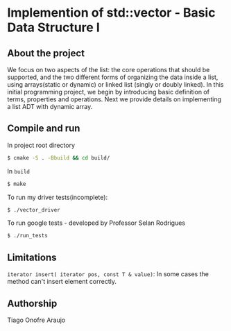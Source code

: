 # Implemention of std::vector - Basic Data Structure I
## About the project
We focus on two aspects of the list: the core operations that should be supported, and the two different forms of organizing the data inside a list, using arrays(static or dynamic) or linked list (singly or doubly linked).
In this initial programming project, we begin by introducing basic definition of terms, properties and operations. Next we provide details on implementing a list ADT with dynamic array.

## Compile and run
In project root directory
```bash
$ cmake -S . -Bbuild && cd build/

```
In `build` 
```bash
$ make 

```
To run my driver tests(incomplete):
```bash
$ ./vector_driver
```

To run google tests - developed by Professor Selan Rodrigues
```bash
$ ./run_tests
```

## Limitations
`iterator insert( iterator pos, const T & value)`: In some cases the method can't insert element correctly. 

## Authorship
Tiago Onofre Araujo
